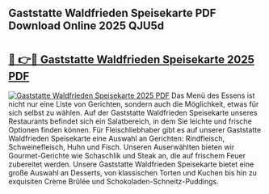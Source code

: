 ## Gaststatte Waldfrieden Speisekarte PDF Download Online 2025 QJU5d

# <h2><a href="http://gcbcwqk.nevu.top/?p=Gaststatte+Waldfrieden+Speisekarte">🔗 👉🔴 Gaststatte Waldfrieden Speisekarte 2025 PDF</a></h2>

[![Gaststatte Waldfrieden Speisekarte 2025 PDF](https://i.imgur.com/dBaPXMq.png)](http://gcbcwqk.nevu.top/?p=Gaststatte+Waldfrieden+Speisekarte)
Das Menü des Essens ist nicht nur eine Liste von Gerichten, sondern auch die Möglichkeit, etwas für sich selbst zu wählen. Auf der Gaststatte Waldfrieden Speisekarte unseres Restaurants befindet sich ein Salatbereich, in dem Sie leichte und frische Optionen finden können. Für Fleischliebhaber gibt es auf unserer Gaststatte Waldfrieden Speisekarte eine Auswahl an Gerichten: Rindfleisch, Schweinefleisch, Huhn und Fisch. Unseren Auserwählten bieten wir Gourmet-Gerichte wie Schaschlik und Steak an, die auf frischem Feuer zubereitet werden. Unsere Gaststatte Waldfrieden Speisekarte bietet eine große Auswahl an Desserts, von klassischen Torten und Kuchen bis hin zu exquisiten Crème Brûlée und Schokoladen-Schneitz-Puddings.
